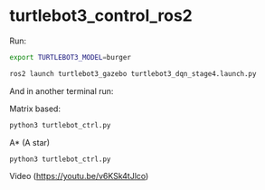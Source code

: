 # turtlebot3_control_ros2


Run:

```bash
export TURTLEBOT3_MODEL=burger

ros2 launch turtlebot3_gazebo turtlebot3_dqn_stage4.launch.py 
```

And in another terminal run:

Matrix based:
```bash
python3 turtlebot_ctrl.py
```

A* (A star)
```bash
python3 turtlebot_ctrl.py
```

Video (https://youtu.be/v6KSk4tJlco)